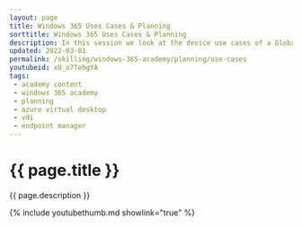 ```yaml
---
layout: page
title: Windows 365 Uses Cases & Planning
sorttitle: Windows 365 Uses Cases & Planning
description: In this session we look at the device use cases of a Global Manufacturing org, covering requirements, landscape, pain points, and need to move to a SaaS VDI offering. We cover how to gather requirements, Windows 365 overview, Azure Virtual Desktop overview, and how to choose between the two based on usage profiles and scenearios
updated: 2022-03-01
permalink: /skilling/windows-365-academy/planning/use-cases
youtubeid: xU_o7TehgYA
tags: 
 - academy content
 - windows 365 academy
 - planning
 - azure virtual desktop
 - vdi
 - endpoint manager
---
```


# {{ page.title }}

{{ page.description }}

{% include youtubethumb.md showlink="true" %}